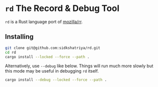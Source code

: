 # `rd` The Record & Debug Tool

`rd` is a Rust language port of [mozilla/rr](https://github.com/mozilla/rr).

## Installing
```bash
git clone git@github.com:sidkshatriya/rd.git
cd rd
cargo install --locked --force --path .
```

Alternatively, use `--debug` like below. Things will run much more slowly but this mode may be useful in debugging `rd` itself. 
```bash
cargo install --debug --locked --force --path .
```
